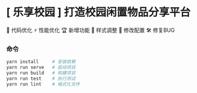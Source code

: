 # [ 乐享校园 ] 打造校园闲置物品分享平台


🚀 代码优化 ⚡️ 性能优化 🏆 新增功能 🎨 样式调整 🔧 修改配置 🛠️ 修复BUG


### 命令
```bash
yarn install     # 安装依赖
yarn run serve   # 启动项目
yarn run build   # 构建项目
yarn run test    # 执行测试
yarn run lint    # 格式化文件
```

